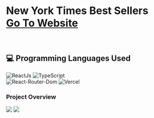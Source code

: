 # New York Times Best Sellers <br> [Go To Website](https://nextjs-books-mu.vercel.app/)

<br>

## 💻 Programming Languages Used
![ReactJs](https://img.shields.io/badge/React-20232A?style=for-the-badge&logo=react&logoColor=61DAFB)
![TypeScript](https://img.shields.io/badge/typescript-%23007ACC.svg?style=for-the-badge&logo=typescript&logoColor=white)
<br>
![React-Router-Dom](https://badgen.net/badge/React/React-Router-Dom/blue/?icon=atom)
![Vercel](https://badgen.net/badge/Deploy/Vercel/grey/?icon=vercel)

### Project Overview

![](https://velog.velcdn.com/images/wghong22/post/f526a413-a8de-4efc-992d-351f8a4709c0/image.png)
![](https://velog.velcdn.com/images/wghong22/post/2f801ea1-66f1-4af1-abde-a0ce7ddef6d1/image.png)
 
